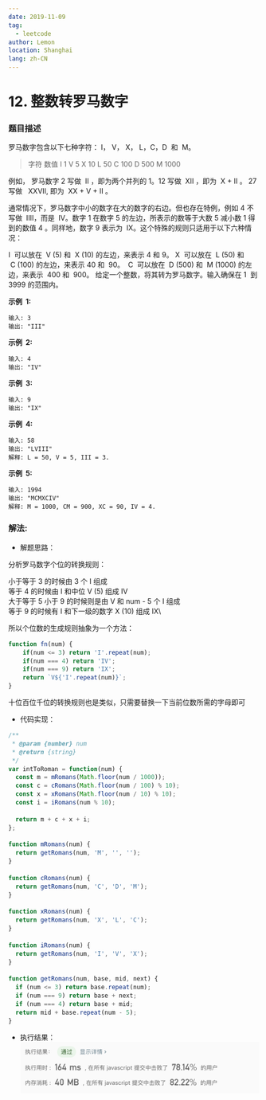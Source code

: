 ```yaml
---
date: 2019-11-09
tag:
  - leetcode
author: Lemon
location: Shanghai
lang: zh-CN
---
```


# 12. 整数转罗马数字

### 题目描述

罗马数字包含以下七种字符： I， V， X， L，C，D  和  M。

> 字符 数值
> I 1
> V 5
> X 10
> L 50
> C 100
> D 500
> M 1000

例如， 罗马数字 2 写做  II ，即为两个并列的 1。12 写做  XII ，即为  X + II 。 27 写做   XXVII, 即为  XX + V + II 。

通常情况下，罗马数字中小的数字在大的数字的右边。但也存在特例，例如 4 不写做  IIII，而是  IV。数字 1 在数字 5 的左边，所表示的数等于大数 5 减小数 1 得到的数值 4 。同样地，数字 9 表示为  IX。这个特殊的规则只适用于以下六种情况：

I  可以放在  V (5) 和  X (10) 的左边，来表示 4 和 9。
X  可以放在  L (50) 和  C (100) 的左边，来表示 40 和  90。 
C  可以放在  D (500) 和  M (1000) 的左边，来表示  400 和  900。
给定一个整数，将其转为罗马数字。输入确保在 1  到 3999 的范围内。

**示例  1:**

```
输入: 3
输出: "III"
```

**示例  2:**

```
输入: 4
输出: "IV"
```

**示例  3:**

```
输入: 9
输出: "IX"
```

**示例  4:**

```
输入: 58
输出: "LVIII"
解释: L = 50, V = 5, III = 3.
```

**示例  5:**

```
输入: 1994
输出: "MCMXCIV"
解释: M = 1000, CM = 900, XC = 90, IV = 4.
```

### 解法:

- 解题思路：

分析罗马数字个位的转换规则：

小于等于 3 的时候由 3 个 I 组成\
等于 4 的时候由 I 和中位 V (5) 组成 IV\
大于等于 5 小于 9 的时候则是由 V 和 num - 5 个 I 组成\
等于 9 的时候有 I 和下一级的数字 X (10) 组成 IX\

所以个位数的生成规则抽象为一个方法：

```js
function fn(num) {
    if(num <= 3) return 'I'.repeat(num);
    if(num === 4) return 'IV';
    if(num === 9) return 'IX';
    return `V${'I'.repeat(num)}`;
}
```

十位百位千位的转换规则也是类似，只需要替换一下当前位数所需的字母即可

- 代码实现：

```js
/**
 * @param {number} num
 * @return {string}
 */
var intToRoman = function(num) {
  const m = mRomans(Math.floor(num / 1000));
  const c = cRomans(Math.floor(num / 100) % 10);
  const x = xRomans(Math.floor(num / 10) % 10);
  const i = iRomans(num % 10);

  return m + c + x + i;
};

function mRomans(num) {
  return getRomans(num, 'M', '', '');
}

function cRomans(num) {
  return getRomans(num, 'C', 'D', 'M');
}

function xRomans(num) {
  return getRomans(num, 'X', 'L', 'C');
}

function iRomans(num) {
  return getRomans(num, 'I', 'V', 'X');
}

function getRomans(num, base, mid, next) {
  if (num <= 3) return base.repeat(num);
  if (num === 9) return base + next;
  if (num === 4) return base + mid;
  return mid + base.repeat(num - 5);
}
```

- 执行结果：
![执行结果](https://raw.githubusercontent.com/lemon-lc/vue-blog/images/images20191109125950.png)
